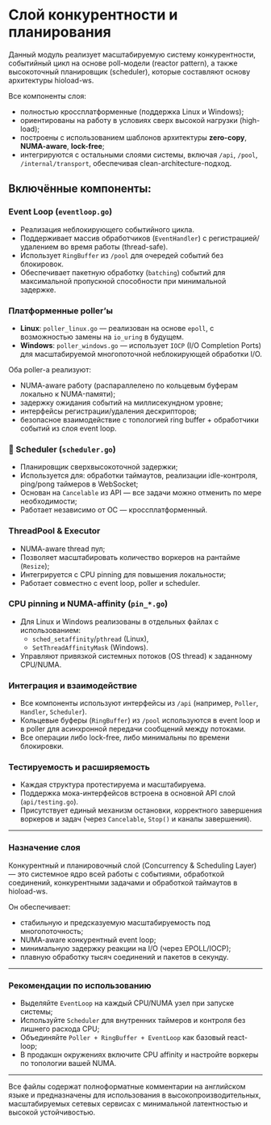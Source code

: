 # Слой конкурентности и планирования

Данный модуль реализует масштабируемую систему конкурентности, событийный цикл на основе poll-модели (reactor pattern), а также высокоточный планировщик (scheduler), которые составляют основу архитектуры hioload-ws.

Все компоненты слоя:
- полностью кроссплатформенные (поддержка Linux и Windows);
- ориентированы на работу в условиях сверх высокой нагрузки (high-load);
- построены с использованием шаблонов архитектуры **zero-copy**, **NUMA-aware**, **lock-free**;
- интегрируются с остальными слоями системы, включая `/api`, `/pool`, `/internal/transport`, обеспечивая clean-architecture-подход.

## Включённые компоненты:

### Event Loop (`eventloop.go`)
- Реализация неблокирующего событийного цикла.
- Поддерживает массив обработчиков (`EventHandler`) с регистрацией/удалением во время работы (thread-safe).
- Использует `RingBuffer` из `/pool` для очередей событий без блокировок.
- Обеспечивает пакетную обработку (`batching`) событий для максимальной пропускной способности при минимальной задержке.

### Платформенные poller’ы
- **Linux**: `poller_linux.go` — реализован на основе `epoll`, с возможностью замены на `io_uring` в будущем.
- **Windows**: `poller_windows.go` — использует `IOCP` (I/O Completion Ports) для масштабируемой многопоточной неблокирующей обработки I/O.

Оба poller-а реализуют:
- NUMA-aware работу (распараллелено по кольцевым буферам локально к NUMA-памяти);
- задержку ожидания событий на миллисекундном уровне;
- интерфейсы регистрации/удаления дескрипторов;
- безопасное взаимодействие с топологией ring buffer + обработчики событий из слоя event loop.

### 🪫 Scheduler (`scheduler.go`)
- Планировщик сверхвысокоточной задержки;
- Используется для: обработки таймаутов, реализации idle-контроля, ping/pong таймеров в WebSocket;
- Основан на `Cancelable` из API — все задачи можно отменить по мере необходимости;
- Работает независимо от ОС — кроссплатформенный.

### ThreadPool & Executor
- NUMA-aware thread пул;
- Позволяет масштабировать количество воркеров на рантайме (`Resize`);
- Интегрируется с CPU pinning для повышения локальности;
- Работает совместно с event loop, poller и scheduler.

### CPU pinning и NUMA-affinity (`pin_*.go`)
- Для Linux и Windows реализованы в отдельных файлах с использованием:
  - `sched_setaffinity`/`pthread` (Linux),
  - `SetThreadAffinityMask` (Windows).
- Управляют привязкой системных потоков (OS thread) к заданному CPU/NUMA.

### Интеграция и взаимодействие
- Все компоненты используют интерфейсы из `/api` (например, `Poller`, `Handler`, `Scheduler`).
- Кольцевые буферы (`RingBuffer`) из `/pool` используются в event loop и в poller для асинхронной передачи сообщений между потоками.
- Все операции либо lock-free, либо минимальны по времени блокировки.

### Тестируемость и расширяемость
- Каждая структура протестируема и масштабируема.
- Поддержка мока-интерфейсов встроена в основной API слой (`api/testing.go`).
- Присутствует единый механизм остановки, корректного завершения воркеров и задач (через `Cancelable`, `Stop()` и каналы завершения).

---

### Назначение слоя

Конкурентный и планировочный слой (Concurrency & Scheduling Layer) — это системное ядро всей работы с событиями, обработкой соединений, конкурентными задачами и обработкой таймаутов в hioload-ws.

Он обеспечивает:
- стабильную и предсказуемую масштабируемость под многопоточность;
- NUMA-aware конкурентный event loop;
- минимальную задержку реакции на I/O (через EPOLL/IOCP);
- плавную обработку тысяч соединений и пакетов в секунду.

---

### Рекомендации по использованию

- Выделяйте `EventLoop` на каждый CPU/NUMA узел при запуске системы;
- Используйте `Scheduler` для внутренних таймеров и контроля без лишнего расхода CPU;
- Объединяйте `Poller + RingBuffer + EventLoop` как базовый react-loop;
- В продакшн окружениях включите CPU affinity и настройте воркеры по топологии вашей NUMA.

---

Все файлы содержат полноформатные комментарии на английском языке и предназначены для использования в высокопроизводительных, масштабируемых сетевых сервисах с минимальной латентностью и высокой устойчивостью.
